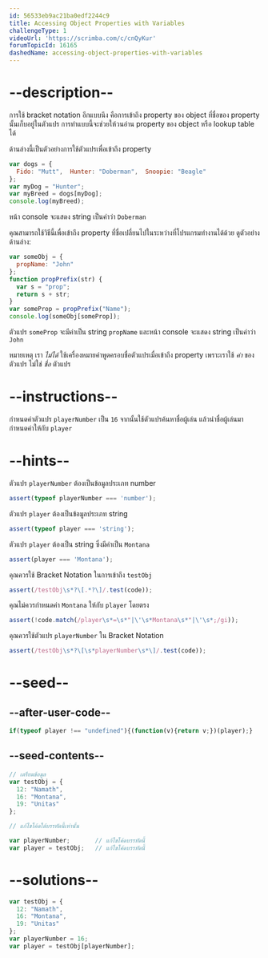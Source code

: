 ```yaml
---
id: 56533eb9ac21ba0edf2244c9
title: Accessing Object Properties with Variables
challengeType: 1
videoUrl: 'https://scrimba.com/c/cnQyKur'
forumTopicId: 16165
dashedName: accessing-object-properties-with-variables
---
```


# --description--

การใช้ bracket notation อีกแบบนึง คือการเข้าถึง property ของ object ที่ชื่อของ property นั้นเก็บอยู่ในตัวแปร การทำแบบนี้จะช่วยให้วนอ่าน property ของ object หรือ lookup table ได้

ด้านล่างนี้เป็นตัวอย่างการใช้ตัวแปรเพื่อเข้าถึง property


```js
var dogs = {
  Fido: "Mutt",  Hunter: "Doberman",  Snoopie: "Beagle"
};
var myDog = "Hunter";
var myBreed = dogs[myDog];
console.log(myBreed);
```

หน้า console จะแสดง string เป็นคำว่า `Doberman`

คุณสามารถใช้วิธีนี้เพื่อเข้าถึง property ที่ชื่อเปลี่ยนไปในระหว่างที่โปรแกรมทำงานได้ด้วย
ดูตัวอย่างด้านล่าง:

```js
var someObj = {
  propName: "John"
};
function propPrefix(str) {
  var s = "prop";
  return s + str;
}
var someProp = propPrefix("Name");
console.log(someObj[someProp]);
```

ตัวแปร `someProp` จะมีค่าเป็น string `propName` และหน้า console จะแสดง string เป็นคำว่า `John` 


หมายเหตุ เรา *ไม่ได้* ใช้เครื่องหมายคำพูดครอบชื่อตัวแปรเมื่อเข้าถึง property เพราะเราใช้ *ค่า* ของตัวแปร ไม่ใช่ *ชื่อ* ตัวแปร

# --instructions--

กำหนดค่าตัวแปร `playerNumber` เป็น `16` จากนั้นใช้ตัวแปรค้นหาชื่อผู้เล่น แล้วนำชื่อผู้เล่นมากำหนดค่าให้กับ `player`

# --hints--

ตัวแปร `playerNumber` ต้องเป็นข้อมูลประเภท number

```js
assert(typeof playerNumber === 'number');
```

ตัวแปร `player` ต้องเป็นข้อมูลประเภท string

```js
assert(typeof player === 'string');
```

ตัวแปร `player` ต้องเป็น string ซึ่งมีค่าเป็น `Montana`

```js
assert(player === 'Montana');
```

คุณควรใช้ Bracket Notation ในการเข้าถึง `testObj`

```js
assert(/testObj\s*?\[.*?\]/.test(code));
```

คุณไม่ควรกำหนดค่า `Montana` ให้กับ `player` โดยตรง

```js
assert(!code.match(/player\s*=\s*"|\'\s*Montana\s*"|\'\s*;/gi));
```

คุณควรใช้ตัวแปร `playerNumber` ใน Bracket Notation

```js
assert(/testObj\s*?\[\s*playerNumber\s*\]/.test(code));
```

# --seed--

## --after-user-code--

```js
if(typeof player !== "undefined"){(function(v){return v;})(player);}
```

## --seed-contents--

```js
// เตรียมข้อมูล
var testObj = {
  12: "Namath",
  16: "Montana",
  19: "Unitas"
};

// แก้ไขโค้ดใต้บรรทัดนี้เท่านั้น

var playerNumber;       // แก้ไขโค้ดบรรทัดนี้
var player = testObj;   // แก้ไขโค้ดบรรทัดนี้
```

# --solutions--

```js
var testObj = {
  12: "Namath",
  16: "Montana",
  19: "Unitas"
};
var playerNumber = 16;
var player = testObj[playerNumber];
```
